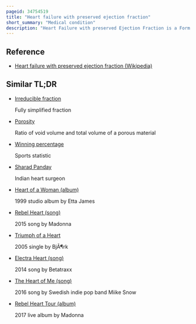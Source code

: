 ```yaml
---
pageid: 34754519
title: "Heart failure with preserved ejection fraction"
short_summary: "Medical condition"
description: "Heart Failure with preserved Ejection Fraction is a Form of Heart Failure in which the Ejection Fraction – the Percentage of the Volume of Blood ejected from the left Ventricle with each Heartbeat divided by the Volume of Blood when the Left Ventricle is maximally filled – is normal, defined as greater than 50 % ; this may be measured by Echocardiography or cardiac Catheterization. Approximately Half of People with Heart Failure have preserved Ejection Fraction, while the other Half have a Reduction in Ejection Fraction, called Heart Failure with reduced Ejection Fraction."
---
```


## Reference

- [Heart failure with preserved ejection fraction (Wikipedia)](https://en.wikipedia.org/?curid=34754519)

## Similar TL;DR

- [Irreducible fraction](/tldr/en/irreducible-fraction)

  Fully simplified fraction

- [Porosity](/tldr/en/porosity)

  Ratio of void volume and total volume of a porous material

- [Winning percentage](/tldr/en/winning-percentage)

  Sports statistic

- [Sharad Panday](/tldr/en/sharad-panday)

  Indian heart surgeon

- [Heart of a Woman (album)](/tldr/en/heart-of-a-woman-album)

  1999 studio album by Etta James

- [Rebel Heart (song)](/tldr/en/rebel-heart-song)

  2015 song by Madonna

- [Triumph of a Heart](/tldr/en/triumph-of-a-heart)

  2005 single by BjÃ¶rk

- [Electra Heart (song)](/tldr/en/electra-heart-song)

  2014 song by Betatraxx

- [The Heart of Me (song)](/tldr/en/the-heart-of-me-song)

  2016 song by Swedish indie pop band Miike Snow

- [Rebel Heart Tour (album)](/tldr/en/rebel-heart-tour-album)

  2017 live album by Madonna
